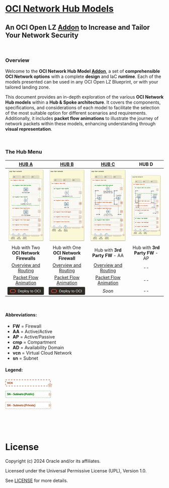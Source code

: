 
# **[OCI Network Hub Models](#)**
## **An OCI Open LZ [Addon](#) to Increase and Tailor Your Network Security**

&nbsp; 

### Overview
Welcome to the **OCI Network Hub Model [Addon](#)**, a set of **comprehensible OCI Network options** with a complete **design** and IaC **runtime**. Each of the models presented can be used in any OCI Open LZ Blueprint, or with your tailored landing zone.

This document provides an in-depth exploration of the various **OCI Network Hub models** within a **Hub & Spoke architecture**. It covers the components, specifications, and considerations of each model to facilitate the selection of the most suitable option for different scenarios and requirements. Additionally, it includes **packet flow animations** to illustrate the journey of network packets within these models, enhancing understanding through **visual representation**.

&nbsp; 

### The Hub Menu

| [**HUB A**](/addons/oci-hub-models/hub_a/readme.md) | [**HUB B**](/addons/oci-hub-models/hub_b/readme.md) | [**HUB C**](/addons/oci-hub-models/hub_c/readme.md)  | **HUB D**  | 
|:-:|:-:|:-:|:-:|
| [<img src="hub_a/images/hub_a_design.png" width="300" height="">](/addons/oci-hub-models/hub_a/readme.md) | [<img src="hub_b/images/hub_b_design.png" width="300" height="">](/addons/oci-hub-models/hub_b/readme.md) | [<img src="hub_c/images/hub_c_design.png" width="300" height="">](/addons/oci-hub-models/hub_c/readme.md) | <img src="hub_d/images/hub_d_design.png" width="320" height=""> | 
| Hub with Two **OCI Network Firewalls** | Hub with One **OCI Network Firewall** | Hub with **3rd Party FW** - AA | Hub with **3rd Party FW** - AP |
| [Overview and Routing](/addons/oci-hub-models/hub_a/readme.md)  | [Overview and Routing](/addons/oci-hub-models/hub_b/readme.md) | [Overview and Routing](/addons/oci-hub-models/hub_c/readme.md) | -- |
| [Packet Flow Animation](/addons/oci-hub-models/hub_a/hub-a-packet_flow.md) | [Packet Flow Animation](/addons/oci-hub-models/hub_b/hub-b-packet_flow.md) | [Packet Flow Animation](/addons/oci-hub-models/hub_c/hub-c-packet_flow.md) | -- |
|  [<img src="/commons/images/DeployToOCI.svg"  height="25" align="center">](/addons/oci-hub-models/hub_a/readme.md#5-deploy) | [<img src="/commons/images/DeployToOCI.svg"  height="25" align="center">](/addons/oci-hub-models/hub_b/readme.md#5-deploy) | *Soon* | --

&nbsp; 

#### Abbreviations:
- **FW** = Firewall
- **AA** = Active/Active
- **AP** = Active/Passive
- **cmp** = Compartment
- **AD** = Availability Domain
- **vcn** = Virtual Cloud Network
- **sn** = Subnet
 
 #### Legend:
<img src="images/oci_hub_models_legend.jpg" width="150" height="value"> 



&nbsp; 



&nbsp; 

# License

Copyright (c) 2024 Oracle and/or its affiliates.

Licensed under the Universal Permissive License (UPL), Version 1.0.

See [LICENSE](/LICENSE.txt) for more details.
